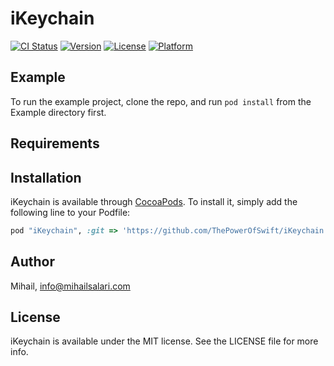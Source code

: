 # iKeychain

[![CI Status](http://img.shields.io/travis/Mihail/iKeychain.svg?style=flat)](https://travis-ci.org/Mihail/iKeychain)
[![Version](https://img.shields.io/cocoapods/v/iKeychain.svg?style=flat)](http://cocoapods.org/pods/iKeychain)
[![License](https://img.shields.io/cocoapods/l/iKeychain.svg?style=flat)](http://cocoapods.org/pods/iKeychain)
[![Platform](https://img.shields.io/cocoapods/p/iKeychain.svg?style=flat)](http://cocoapods.org/pods/iKeychain)

## Example

To run the example project, clone the repo, and run `pod install` from the Example directory first.

## Requirements

## Installation

iKeychain is available through [CocoaPods](http://cocoapods.org). To install
it, simply add the following line to your Podfile:

```ruby
pod "iKeychain", :git => 'https://github.com/ThePowerOfSwift/iKeychain.git'
```

## Author

Mihail, info@mihailsalari.com

## License

iKeychain is available under the MIT license. See the LICENSE file for more info.
